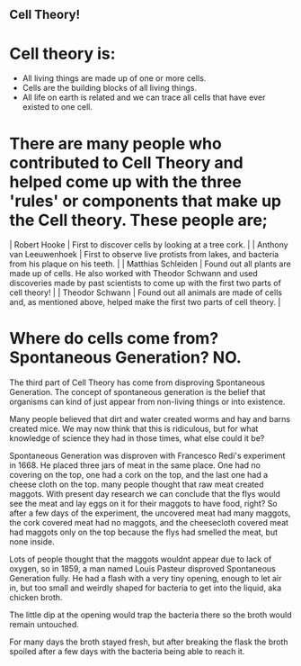 ## Cell Theory!


# Cell theory is:

- All living things are made up of one or more cells.
- Cells are the building blocks of all living things.
- All life on earth is related and we can trace all cells that have ever existed to one cell.

# There are many people who contributed to Cell Theory and helped come up with the three 'rules' or components that make up the Cell theory. These people are;

| Robert Hooke | First to discover cells by looking at a tree cork. |
| Anthony van Leeuwenhoek | First to observe live protists from lakes, and bacteria from his plaque on his teeth. |
| Matthias Schleiden | Found out all plants are made up of cells. He also worked with Theodor Schwann and used discoveries made by past scientists to come up with the first two parts of cell theory! |
| Theodor Schwann | Found out all animals are made of cells and, as mentioned above, helped make the first two parts of cell theory. | 

# Where do cells come from? Spontaneous Generation? NO.

The third part of Cell Theory has come from disproving Spontaneous Generation. The concept of spontaneous generation is the belief that organisms can kind of just appear from non-living things or into existence.

Many people believed that dirt and water created worms and hay and barns created mice. We may now think that this is ridiculous, but for what knowledge of science they had in those times, what else could it be?

Spontaneous Generation was disproven with Francesco Redi's experiment in 1668. He placed three jars of meat in the same place. One had no covering on the top, one had a cork on the top, and the last one had a cheese cloth on the top. many people thought that raw meat created maggots. With present day research we can conclude that the flys would see the meat and lay eggs on it for their maggots to have food, right? So after a few days of the experiment, the uncovered meat had many maggots, the cork covered meat had no maggots, and the cheesecloth covered meat had maggots only on the top because the flys had smelled the meat, but none inside.

Lots of people thought that the maggots wouldnt appear due to lack of oxygen, so in 1859, a man named Louis Pasteur disproved Spontaneous Generation fully. He had a flash with a very tiny opening, enough to let air in, but too small and weirdly shaped for bacteria to get into the liquid, aka chicken broth.


The little dip at the opening would trap the bacteria there so the broth would remain untouched.

For many days the broth stayed fresh, but after breaking the flask the broth spoiled after a few days with the bacteria being able to reach it.
